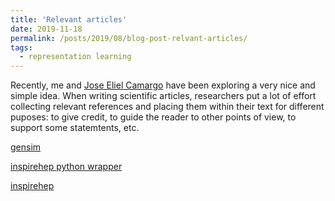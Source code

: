 ```yaml
---
title: 'Relevant articles'
date: 2019-11-18
permalink: /posts/2019/08/blog-post-relvant-articles/
tags:
  - representation learning
---
```


Recently, me and [Jose Eliel Camargo](https://github.com/JoseEliel) have been exploring a very nice and simple idea.    When writing scientific articles, researchers put a lot of effort collecting relevant references and placing them within their text for different puposes: to give credit, to guide the reader to other points of view, to support some statemtents, etc.






[gensim](https://radimrehurek.com/gensim/)


[inspirehep python wrapper](https://github.com/celis/inspirehep_api_wrapper)

[inspirehep](https://labs.inspirehep.net)
